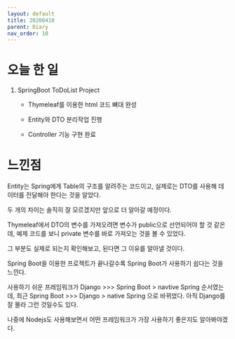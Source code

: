 ```yaml
---
layout: default
title: 20200410
parent: Diary
nav_order: 10
---
```


# 오늘 한 일

1. SpringBoot ToDoList Project

    * Thymeleaf를 이용한 html 코드 뼈대 완성

    * Entity와 DTO 분리작업 진행

    * Controller 기능 구현 완료

# 느낀점

Entity는 Spring에게 Table의 구조를 알려주는 코드이고, 실제로는 DTO를 사용해 데이터를 전달해야 한다는 것을 알았다.

두 개의 차이는 솔직히 잘 모르겠지만 앞으로 더 알아갈 예정이다.

Thymeleaf에서 DTO의 변수를 가져오려면 변수가 public으로 선언되어야 할 것 같은데, 예제 코드를 보니 private 변수를 바로 가져오는 것을 볼 수 있었다.

그 부분도 실제로 되는지 확인해보고, 된다면 그 이유를 알아낼 것이다.

Spring Boot을 이용한 프로젝트가 끝나갈수록 Spring Boot가 사용하기 쉽다는 것을 느낀다.

사용하기 쉬운 프레임워크가 Django >>> Spring Boot > navtive Spring 순서였는데, 최근 Spring Boot >>> Django > native Spring 으로 바뀌었다. 아직 Django를 잘 몰라 그런 것일수도 있다.

나중에 Nodejs도 사용해보면서 어떤 프레임워크가 가장 사용하기 좋은지도 알아봐야겠다.
